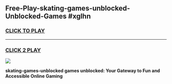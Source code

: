 
## Free-Play-skating-games-unblocked-Unblocked-Games #xglhn
<h3>
<a href="https://news.freeplayer.one?title=skating-games-unblocked&ref=8M">CLICK TO PLAY</a></h3>
<hr>

<h3>
<a href="https://news.freeplayer.one?title=skating-games-unblocked&ref=8M">CLICK 2 PLAY</a>
  
</h3>

<a href="https://news.freeplayer.one?title=skating-games-unblocked&ref=8M"><img src="https://clearcache.store/games.png"></a>


**skating-games-unblocked games unblocked: Your Gateway to Fun and Accessible Online Gaming**
